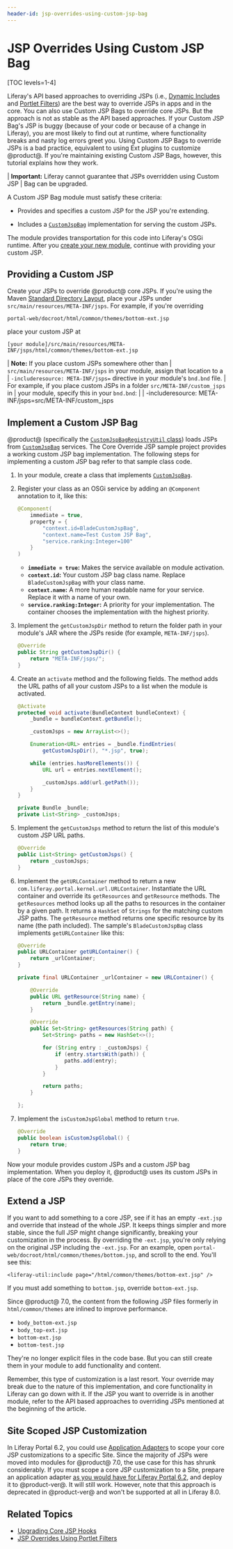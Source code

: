 ```yaml
---
header-id: jsp-overrides-using-custom-jsp-bag
---
```


# JSP Overrides Using Custom JSP Bag

[TOC levels=1-4]

Liferay's API based approaches to overriding JSPs (i.e., [Dynamic Includes](/docs/7-2/customization/-/knowledge_base/c/customizing-jsps-with-dynamic-includes) 
and [Portlet Filters](/docs/7-2/customization/-/knowledge_base/c/jsp-overrides-using-portlet-filters)) 
are the best way to override JSPs in apps and in the core. You can also use 
Custom JSP Bags to override core JSPs. But the approach is not as stable as the 
API based approaches. If your Custom JSP Bag's JSP is buggy (because of your 
code or because of a change in Liferay), you are most likely to find out at 
runtime, where functionality breaks and nasty log errors greet you. Using 
Custom JSP Bags to override JSPs is a bad practice, equivalent to using Ext 
plugins to customize @product@. If you're maintaining existing Custom JSP Bags, 
however, this tutorial explains how they work. 

| **Important:** Liferay cannot guarantee that JSPs overridden using Custom JSP 
| Bag can be upgraded.

A Custom JSP Bag module must satisfy these criteria: 

-   Provides and specifies a custom JSP for the JSP you're extending.

-   Includes a [`CustomJspBag`](@platform-ref@/7.2-latest/javadocs/portal-impl/com/liferay/portal/deploy/hot/CustomJspBag.html) 
    implementation for serving the custom JSPs.

The module provides transportation for this code into Liferay's OSGi runtime. 
After you [create your new module](/docs/7-2/reference/-/knowledge_base/r/creating-a-project), 
continue with providing your custom JSP. 

## Providing a Custom JSP

Create your JSPs to override @product@ core JSPs. If you're using the Maven 
[Standard Directory Layout](https://maven.apache.org/guides/introduction/introduction-to-the-standard-directory-layout.html),
place your JSPs under `src/main/resources/META-INF/jsps`. For example, if you're 
overriding 

    portal-web/docroot/html/common/themes/bottom-ext.jsp 

place your custom JSP at

    [your module]/src/main/resources/META-INF/jsps/html/common/themes/bottom-ext.jsp

| **Note:** If you place custom JSPs somewhere other than
| `src/main/resources/META-INF/jsps` in your module, assign that location to a
| `-includeresource: META-INF/jsps=` directive in your module's `bnd.bnd` file.
| For example, if you place custom JSPs in a folder `src/META-INF/custom_jsps` in
| your module, specify this in your `bnd.bnd`:
| 
|     -includeresource: META-INF/jsps=src/META-INF/custom_jsps

## Implement a Custom JSP Bag

@product@ (specifically the [`CustomJspBagRegistryUtil` class](@platform-ref@/7.2-latest/javadocs/portal-impl/com/liferay/portal/deploy/hot/CustomJspBagRegistryUtil.html)) 
loads JSPs from [`CustomJspBag`](@platform-ref@/7.2-latest/javadocs/portal-impl/com/liferay/portal/deploy/hot/CustomJspBag.html)
services. The Core Override JSP sample project provides a working custom JSP bag 
implementation. The following steps for implementing a custom JSP bag refer to 
that sample class code. 

<!--
Add back URL for Core Override JSP Sample Project code once it's ported:
(/docs/7-1/reference/-/knowledge_base/r/core-jsp-hook)
-->

1.  In your module, create a class that implements [`CustomJspBag`](@platform-ref@/7.2-latest/javadocs/portal-impl/com/liferay/portal/deploy/hot/CustomJspBag.html).

2.  Register your class as an OSGi service by adding an `@Component` annotation 
    to it, like this: 

    ```java
    @Component(
        immediate = true,
        property = {
        	"context.id=BladeCustomJspBag",
            "context.name=Test Custom JSP Bag",
        	"service.ranking:Integer=100"
        }
    )
    ```

    - **`immediate = true`:** Makes the service available on module activation. 
    -  **`context.id`:** Your custom JSP bag class name. Replace 
    `BladeCustomJspBag` with your class name.
    -  **`context.name`:** A more human readable name for your service. Replace 
    it with a name of your own. 
    -  **`service.ranking:Integer`:** A priority for your implementation. The
    container chooses the implementation with the highest priority.

3.  Implement the `getCustomJspDir` method to return the folder path in your 
    module's JAR  where the JSPs reside (for example, `META-INF/jsps`). 

    ```java
    @Override
    public String getCustomJspDir() {
        return "META-INF/jsps/";
    }
    ```

4.  Create an `activate` method and the following fields. The method adds the 
    URL paths of all your custom JSPs to a list when the module is activated.

    ```java
    @Activate
    protected void activate(BundleContext bundleContext) {
    	_bundle = bundleContext.getBundle();

    	_customJsps = new ArrayList<>();

    	Enumeration<URL> entries = _bundle.findEntries(
    		getCustomJspDir(), "*.jsp", true);

    	while (entries.hasMoreElements()) {
    		URL url = entries.nextElement();

    		_customJsps.add(url.getPath());
    	}
    }

    private Bundle _bundle;
    private List<String> _customJsps;
    ```

5.  Implement the `getCustomJsps` method to return the list of this module's 
    custom JSP URL paths.

    ```java
    @Override
    public List<String> getCustomJsps() {
        return _customJsps;
    }
    ```

6.  Implement the `getURLContainer` method to return a new 
    `com.liferay.portal.kernel.url.URLContainer`. Instantiate the URL container 
    and override its `getResources` and `getResource` methods. The 
    `getResources` method looks up all the paths to resources in the container 
    by a given path. It returns a `HashSet` of `Strings` for the matching custom 
    JSP paths. The `getResource` method returns one specific resource by its 
    name (the path included). The sample's `BladeCustomJspBag` class implements 
    `getURLContainer` like this: 

    ```java
    @Override
    public URLContainer getURLContainer() {
        return _urlContainer;
    }

    private final URLContainer _urlContainer = new URLContainer() {

        @Override
        public URL getResource(String name) {
            return _bundle.getEntry(name);
        }

        @Override
        public Set<String> getResources(String path) {
            Set<String> paths = new HashSet<>();

            for (String entry : _customJsps) {
                if (entry.startsWith(path)) {
                   paths.add(entry);
                }
            }

            return paths;
        }

    };
    ```

7.  Implement the `isCustomJspGlobal` method to return `true`.

    ```java
    @Override
    public boolean isCustomJspGlobal() {
        return true;
    }
    ```

Now your module provides custom JSPs and a custom JSP bag implementation. When 
you deploy it, @product@ uses its custom JSPs in place of the core JSPs they 
override. 

<!--
Add back once sample is ported:

For a working example, examine the 
[Core Override JSP sample project](/docs/7-1/reference/-/knowledge_base/r/core-jsp-hook).
-->

## Extend a JSP

If you want to add something to a core JSP, see if it has an empty `-ext.jsp` 
and override that instead of the whole JSP. It keeps things simpler and more 
stable, since the full JSP might change significantly, breaking your 
customization in the process. By overriding the `-ext.jsp`, you're only relying 
on the original JSP including the `-ext.jsp`. For an example, open 
`portal-web/docroot/html/common/themes/bottom.jsp`, and scroll to the end. 
You'll see this:

```markup
<liferay-util:include page="/html/common/themes/bottom-ext.jsp" />
```

If you must add something to `bottom.jsp`, override `bottom-ext.jsp`. 

Since @product@ 7.0, the content from the following JSP files formerly in 
`html/common/themes` are inlined to improve performance.
 
- `body_bottom-ext.jsp`
- `body_top-ext.jsp`
- `bottom-ext.jsp`
- `bottom-test.jsp`

They're no longer explicit files in the code base. But you can still create them 
in your module to add functionality and content. 

Remember, this type of customization is a last resort. Your override may break 
due to the nature of this implementation, and core functionality in Liferay can 
go down with it. If the JSP you want to override is in another module, refer to 
the API based approaches to overriding JSPs mentioned at the beginning of the 
article. 

## Site Scoped JSP Customization

In Liferay Portal 6.2, you could use [Application Adapters](/docs/6-2/tutorials/-/knowledge_base/t/customizing-sites-and-site-templates-with-application-adapters) 
to scope your core JSP customizations to a specific Site. Since the majority of 
JSPs were moved into modules for @product@ 7.0, the use case for this has shrunk 
considerably. If you must scope a core JSP customization to a Site, prepare an 
application adapter [as you would have for Liferay Portal 6.2](/docs/6-2/tutorials/-/knowledge_base/t/customizing-sites-and-site-templates-with-application-adapters), 
and deploy it to @product-ver@. It will still work. However, note that this 
approach is deprecated in @product-ver@ and won't be supported at all in Liferay 
8.0. 

<!-- Uncomment once we cover scoping to a site
If you're interested in scoping a module's JSP customization to a site, that's
another story. See the documentation on [using Dynamic Include](/docs/7-1/tutorials/-/knowledge_base/t/customizing-jsps-with-dynamic-includes).
-->

## Related Topics

- [Upgrading Core JSP Hooks](/docs/7-1/tutorials/-/knowledge_base/t/upgrading-core-jsp-hooks)
- [JSP Overrides Using Portlet Filters](/docs/7-2/customization/-/knowledge_base/c/jsp-overrides-using-portlet-filters)
